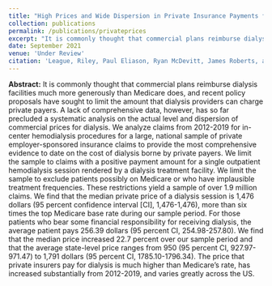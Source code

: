 ```yaml
---
title: "High Prices and Wide Dispersion in Private Insurance Payments for Dialysis"
collection: publications
permalink: /publications/privateprices
excerpt: "It is commonly thought that commercial plans reimburse dialysis facilities much more generously than Medicare does, and recent policy proposals have sought to limit the amount that dialysis providers can charge private payers. A lack of comprehensive data, however, has so far precluded a systematic analysis on the actual level and dispersion of commercial prices for dialysis. We analyze claims from 2012-2019 for in-center hemodialysis procedures for a large, national sample of private employer-sponsored insurance claims to provide the most comprehensive evidence to date on the cost of dialysis borne by private payers. We limit the sample to claims with a positive payment amount for a single outpatient hemodialysis session rendered by a dialysis treatment facility. We limit the sample to exclude patients possibly on Medicare or who have implausible treatment frequencies. These restrictions yield a sample of over 1.9 million claims. We find that the median private price of a dialysis session is $1,476 (95% confidence interval [CI], $1,476-$1,476), more than six times the top Medicare base rate during our sample period. For those patients who bear some financial responsibility for receiving dialysis, the average patient pays $256.39 (95% CI, $254.98-$257.80). We find that the median price increased 22.7% over our sample period and that the average state-level price ranges from $950 (95% CI, $927.97-$971.47) to $1,791 (95% CI, $1785.10-$1796.34). The price that private insurers pay for dialysis is much higher than Medicare’s rate, has increased substantially from 2012-2019, and varies greatly across the US."
date: September 2021
venue: 'Under Review'
citation: 'League, Riley, Paul Eliason, Ryan McDevitt, James Roberts, and Heather Wong. (2021). &quot;High Prices and Wide Dispersion in Private Insurance Payments for Dialysis&quot; Work in Progress.'
---
```


**Abstract:** It is commonly thought that commercial plans reimburse dialysis facilities much more generously than Medicare does, and recent policy proposals have sought to limit the amount that dialysis providers can charge private payers. A lack of comprehensive data, however, has so far precluded a systematic analysis on the actual level and dispersion of commercial prices for dialysis. We analyze claims from 2012-2019 for in-center hemodialysis procedures for a large, national sample of private employer-sponsored insurance claims to provide the most comprehensive evidence to date on the cost of dialysis borne by private payers. We limit the sample to claims with a positive payment amount for a single outpatient hemodialysis session rendered by a dialysis treatment facility. We limit the sample to exclude patients possibly on Medicare or who have implausible treatment frequencies. These restrictions yield a sample of over 1.9 million claims. We find that the median private price of a dialysis session is 1,476 dollars (95 percent confidence interval [CI], 1,476-1,476), more than six times the top Medicare base rate during our sample period. For those patients who bear some financial responsibility for receiving dialysis, the average patient pays 256.39 dollars (95 percent CI, 254.98-257.80). We find that the median price increased 22.7 percent over our sample period and that the average state-level price ranges from 950 (95 percent CI, 927.97-971.47) to 1,791 dollars (95 percent CI, 1785.10-1796.34). The price that private insurers pay for dialysis is much higher than Medicare’s rate, has increased substantially from 2012-2019, and varies greatly across the US.
